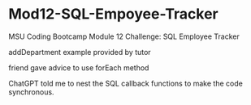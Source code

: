 # Mod12-SQL-Empoyee-Tracker
MSU Coding Bootcamp Module 12 Challenge: SQL Employee Tracker

addDepartment example provided by tutor

friend gave advice to use forEach method

ChatGPT told me to nest the SQL callback functions to make the code synchronous. 